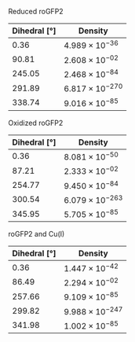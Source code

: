 Reduced roGFP2

| Dihedral [°] | Density |
|-----------|-----------|
| 0.36 | $4.989 \times 10^{-36}$ |
| 90.81 | $2.608 \times 10^{-02}$ |
| 245.05 | $2.468 \times 10^{-84}$ |
| 291.89 | $6.817 \times 10^{-270}$ |
| 338.74 | $9.016 \times 10^{-85}$ |

Oxidized roGFP2

| Dihedral [°] | Density |
|-----------|-----------|
| 0.36 | $8.081 \times 10^{-50}$ |
| 87.21 | $2.333 \times 10^{-02}$ |
| 254.77 | $9.450 \times 10^{-84}$ |
| 300.54 | $6.079 \times 10^{-263}$ |
| 345.95 | $5.705 \times 10^{-85}$ |

roGFP2 and Cu(I)

| Dihedral [°] | Density |
|-----------|-----------|
| 0.36 | $1.447 \times 10^{-42}$ |
| 86.49 | $2.294 \times 10^{-02}$ |
| 257.66 | $9.109 \times 10^{-85}$ |
| 299.82 | $9.988 \times 10^{-247}$ |
| 341.98 | $1.002 \times 10^{-85}$ |

